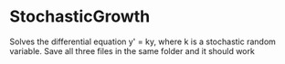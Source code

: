 # StochasticGrowth
Solves the differential equation y' = ky, where k is a stochastic random variable.
Save all three files in the same folder and it should work
